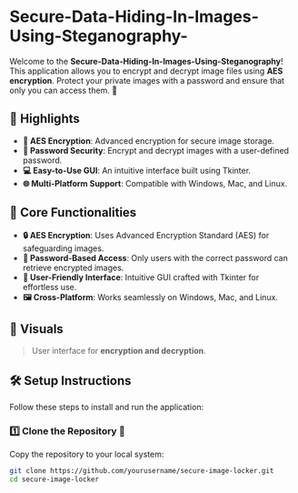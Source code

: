 # Secure-Data-Hiding-In-Images-Using-Steganography-


Welcome to the **Secure-Data-Hiding-In-Images-Using-Steganography**! This application allows you to encrypt and decrypt image files using **AES encryption**. Protect your private images with a password and ensure that only you can access them. 🔑

## 🚀 Highlights

- **🔐 AES Encryption**: Advanced encryption for secure image storage.
- **🔑 Password Security**: Encrypt and decrypt images with a user-defined password.
- **💻 Easy-to-Use GUI**: An intuitive interface built using Tkinter.
- **🌐 Multi-Platform Support**: Compatible with Windows, Mac, and Linux.

## 🌟 Core Functionalities

- **🔒 AES Encryption**: Uses Advanced Encryption Standard (AES) for safeguarding images.
- **🔑 Password-Based Access**: Only users with the correct password can retrieve encrypted images.
- **🎨 User-Friendly Interface**: Intuitive GUI crafted with Tkinter for effortless use.
- **🖼 Cross-Platform**: Works seamlessly on Windows, Mac, and Linux.

## 📸 Visuals

> User interface for **encryption and decryption**.

## 🛠️ Setup Instructions

Follow these steps to install and run the application:

### 1️⃣ Clone the Repository 🚀

Copy the repository to your local system:

```sh
git clone https://github.com/yourusername/secure-image-locker.git
cd secure-image-locker
